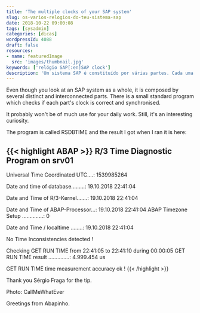 ```yaml
---
title: 'The multiple clocks of your SAP system'
slug: os-varios-relogios-do-teu-sistema-sap
date: 2018-10-22 09:00:08
tags: [sysadmin]
categories: [dicas]
wordpressId: 4088
draft: false
resources:
- name: featuredImage
  src: 'images/thumbnail.jpg'
keywords: ['relógio SAP[:en]SAP clock']
description: 'Um sistema SAP é constituído por várias partes. Cada uma tem um relógio e convém que estes estejam sincronizados. Há um programa standard para os testar.'
---
```

Even though you look at an SAP system as a whole, it is composed by several distinct and interconnected parts. There is a small standard program which checks if each part's clock is correct and synchronised.

It probably won't be of much use for your daily work. Still, it's an interesting curiosity.

<!--more-->

The program is called RSDBTIME and the result I got when I ran it is here:


{{< highlight ABAP >}}
R/3 Time Diagnostic Program on srv01
------------------------------------

Universal Time Coordinated UTC....: 1539985264

Date and time of database.........: 19.10.2018 22:41:04

Date and Time of R/3-Kernel.......: 19.10.2018 22:41:04

Date and Time of ABAP-Processor...: 19.10.2018 22:41:04
ABAP Timezone Setup ..............:     0

Date and Time / localtime ........: 19.10.2018 22:41:04

No Time Inconsistencies detected !

Checking GET RUN TIME from 22:41:05 to 22:41:10 during 00:00:05
GET RUN TIME result ..............:  4.999.454  us

GET RUN TIME time measurement accuracy ok !
{{< /highlight >}}

Thank you Sérgio Fraga for the tip.

Photo: CallMeWhatEver

Greetings from Abapinho.
